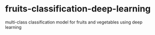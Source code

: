 # fruits-classification-deep-learning
multi-class classification model for fruits and vegetables using deep learning 
